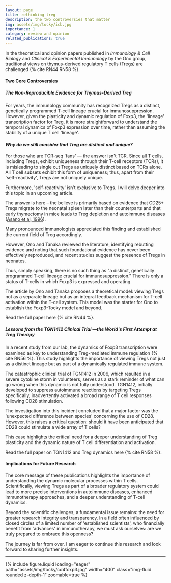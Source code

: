 ```yaml
---
layout: page
title: rethinking treg
description: the two controversies that matter
img: assets/img/tocky/icb.jpg
importance: 1
category: review and opinion
related_publications: true
---
```


In the theoretical and opinion papers published in _Immunology & Cell Biology_ and _Clinical & Experimental Immunology_ by the Ono group, traditional views on thymus-derived regulatory T cells (Tregs) are challenged {% cite RN44 RN58 %}. 

#### Two Core Controversies

##### The Non-Reproducible Evidence for Thymus-Derived Treg
For years, the immunology community has recognized Tregs as a distinct, genetically programmed T-cell lineage crucial for immunosuppression. However, given the plasticity and dynamic regulation of Foxp3, the 'lineage' transcription factor for Treg, it is more straightforward to understand the temporal dynamics of Foxp3 expression over time, rather than assuming the stability of a unique T cell 'lineage'. 

#### _Why do we still consider that Treg are distinct and unique?_

For those who are TCR-seq 'fans' — the answer isn't TCR. Since all T cells, including Tregs, exhibit uniqueness through their T-cell receptors (TCRs), it is misleading to single out Tregs as uniquely distinct based on TCRs alone. All T cell subsets exhibit this form of uniqueness; thus, apart from their 'self-reactivity', Tregs are not uniquely unique.

Furthermore, 'self-reactivity' isn’t exclusive to Tregs. I will delve deeper into this topic in an upcoming article.

The answer is here – the believe is primarily based on evidence that CD25+ Tregs migrate to the neonatal spleen later than their counterparts and that early thymectomy in mice leads to Treg depletion and autoimmune diseases ([Asano et al, 1996](https://rupress.org/jem/article/184/2/387/51026/Autoimmune-disease-as-a-consequence-of)). 

Many pronounced immunologists appreciated this finding and established the current field of Treg accordingly.

However, Ono and Tanaka reviewed the literature, identifying rebutting evidence and noting that such foundational evidence has never been effectively reproduced, and recent studies suggest the presence of Tregs in neonates.

Thus, simply speaking, there is no such thing as "a distinct, genetically programmed T-cell lineage crucial for immunosuppression." There is only a status of T-cells in which Foxp3 is expressed and operating.

The article by Ono and Tanaka proposes a theoretical model: viewing Tregs not as a separate lineage but as an integral feedback mechanism for T-cell activation within the T-cell system. This model was the starter for Ono to establish the Foxp3-Tocky model and beyond.

Read the full paper here {% cite RN44 %}.

##### Lessons from the TGN1412 Clinical Trial —the World's First Attempt at Treg Therapy
In a recent study from our lab, the dynamics of Foxp3 transcription were examined as key to understanding Treg-mediated immune regulation {% cite RN56 %}. This study highlights the importance of viewing Tregs not just as a distinct lineage but as part of a dynamically regulated immune system.

The catastrophic clinical trial of TGN1412 in 2006, which resulted in a severe cytokine storm in volunteers, serves as a stark reminder of what can go wrong when this dynamic is not fully understood. TGN1412, initially developed to suppress autoimmune reactions by targeting Tregs specifically, inadvertently activated a broad range of T cell responses following CD28 stimulation. 

The investigation into this incident concluded that a major factor was the 'unexpected difference between species' concerning the use of CD28. However, this raises a critical question: should it have been anticipated that CD28 could stimulate a wide array of T cells?

This case highlights the critical need for a deeper understanding of Treg plasticity and the dynamic nature of T cell differentiation and activation.

Read the full paper on TGN1412 and Treg dynamics here {% cite RN58 %}. 

#### Implications for Future Research
The core message of these publications highlights the importance of understanding the dynamic molecular processes within T cells. Scientifically, viewing Tregs as part of a broader regulatory system could lead to more precise interventions in autoimmune diseases, enhanced immunotherapy approaches, and a deeper understanding of T-cell dynamics.

Beyond the scientific challenges, a fundamental issue remains: the need for greater research integrity and transparency. In a field often influenced by closed circles of a limited number of 'established scientists', who financially benefit from 'advances' in immunotherapy, we must ask ourselves: are we truly prepared to embrace this openness?

The journey is far from over. I am eager to continue this research and look forward to sharing further insights.

---

<div class="row">
    <div class="col-sm mt-3 mt-md-0">
        {% include figure.liquid loading="eager" path="assets/img/tocky/cd4foxp3.jpg"  width="400" class="img-fluid rounded z-depth-1" zoomable=true %}
    </div>
</div>

